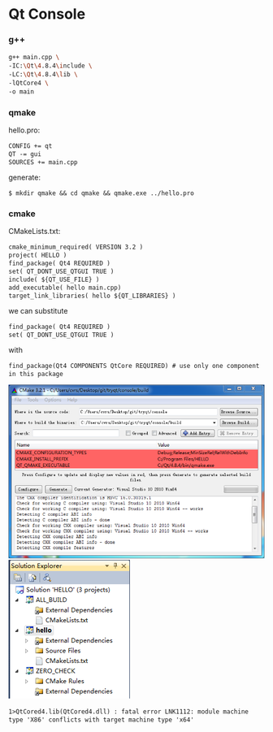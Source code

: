 # Qt Console

### g++

```bash
g++ main.cpp \
-IC:\Qt\4.8.4\include \
-LC:\Qt\4.8.4\lib \
-lQtCore4 \
-o main
```


### qmake

hello.pro:
```
CONFIG += qt
QT -= gui
SOURCES += main.cpp
```

generate:
```
$ mkdir qmake && cd qmake && qmake.exe ../hello.pro
```

### cmake

CMakeLists.txt:
```
cmake_minimum_required( VERSION 3.2 )
project( HELLO )
find_package( Qt4 REQUIRED )
set( QT_DONT_USE_QTGUI TRUE )
include( ${QT_USE_FILE} )
add_executable( hello main.cpp)
target_link_libraries( hello ${QT_LIBRARIES} )
```

we can substitute
```
find_package( Qt4 REQUIRED )
set( QT_DONT_USE_QTGUI TRUE )
```
with
```
find_package(Qt4 COMPONENTS QtCore REQUIRED) # use only one component in this package
```

![](/data/qt-console-cmake.png)
![](/data/qt-console-vs.png)

```
1>QtCored4.lib(QtCored4.dll) : fatal error LNK1112: module machine type 'X86' conflicts with target machine type 'x64'
```

